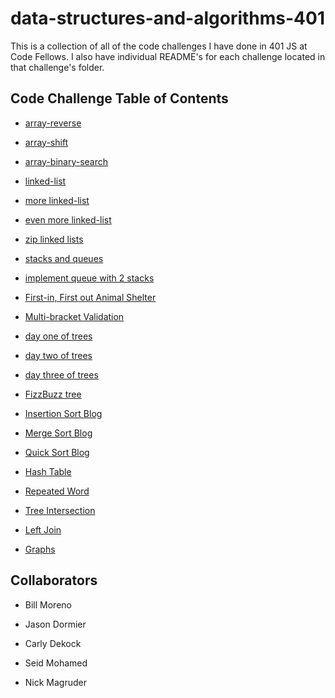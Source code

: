 # data-structures-and-algorithms-401

This is a collection of all of the code challenges I have done in 401 JS at Code Fellows. I also have individual README's for each challenge located in that challenge's folder.

## Code Challenge Table of Contents

- [array-reverse](challenges/arrayReverse/array-reverse.js)

- [array-shift](challenges/arrayShift/array-shift.js)

- [array-binary-search](challenges/arrayBinarySearch/array-binary-search.js)

- [linked-list](challenges/linkedList/linked-list.js)

- [more linked-list](challenges/linkedList/linked-list.js)

- [even more linked-list](challenges/linkedList/linked-list.js)

- [zip linked lists](challenges/llZip/ll-zip.js)

- [stacks and queues](challenges/stacksAndQueues/stacks-and-queues.js)

- [implement queue with 2 stacks](challenges/queueWithStacks/queue-with-stacks.js)

- [First-in, First out Animal Shelter](challenges/fifoAnimalShelter/fifo-animal-shelter.js)

- [Multi-bracket Validation](challenges/multiBracketValidation/multi-bracket-validation.js)

- [day one of trees](challenges/tree/tree.js)

- [day two of trees](challenges/tree/tree.js)

- [day three of trees](challenges/tree/tree.js)

- [FizzBuzz tree](challenges/fizzBuzzTree/fizz-buzz-tree.js)

- [Insertion Sort Blog](challenges/insertionSort/insertion-sort.js)

- [Merge Sort Blog](challenges/mergeSort/merge-sort.js)

- [Quick Sort Blog](challenges/quickSort/quick-sort.js)

- [Hash Table](challenges/hashtable/hashtable.js)

- [Repeated Word](challenges/repeatedWord/repeated-word.js)

- [Tree Intersection](challenges/treeIntersection/tree-intersection.js)

- [Left Join](challenges/leftJoin/left-join.js)

- [Graphs](challenges/graph/graph.js)

## Collaborators

- Bill Moreno

- Jason Dormier

- Carly Dekock

- Seid Mohamed

- Nick Magruder
